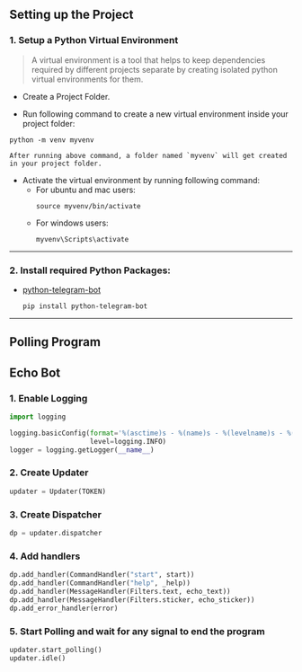 ## Setting up the Project

### 1. Setup a Python Virtual Environment
> A virtual environment is a tool that helps to keep dependencies required by different projects separate by creating isolated python virtual environments for them.

- Create a Project Folder.


- Run following command to create a new virtual environment inside your project folder:
```
python -m venv myvenv
```

    After running above command, a folder named `myvenv` will get created in your project folder.


- Activate the virtual environment by running following command:
    - For ubuntu and mac users:
        ```
        source myvenv/bin/activate
        ```
    - For windows users:
        ```
        myvenv\Scripts\activate
        ```
---------

### 2. Install required Python Packages:
- [python-telegram-bot](https://github.com/python-telegram-bot/python-telegram-bot)
    ```
    pip install python-telegram-bot
    ```

--------------

## Polling Program

## Echo Bot

### 1. Enable Logging

```python
import logging

logging.basicConfig(format='%(asctime)s - %(name)s - %(levelname)s - %(message)s', 
                    level=logging.INFO)
logger = logging.getLogger(__name__)
```


### 2. Create Updater

```python
updater = Updater(TOKEN)
```

### 3. Create Dispatcher

```python
dp = updater.dispatcher
```

### 4. Add handlers

```python
dp.add_handler(CommandHandler("start", start))
dp.add_handler(CommandHandler("help", _help))
dp.add_handler(MessageHandler(Filters.text, echo_text))
dp.add_handler(MessageHandler(Filters.sticker, echo_sticker))
dp.add_error_handler(error)
```

### 5. Start Polling and wait for any signal to end the program

```python
updater.start_polling()
updater.idle()
```

